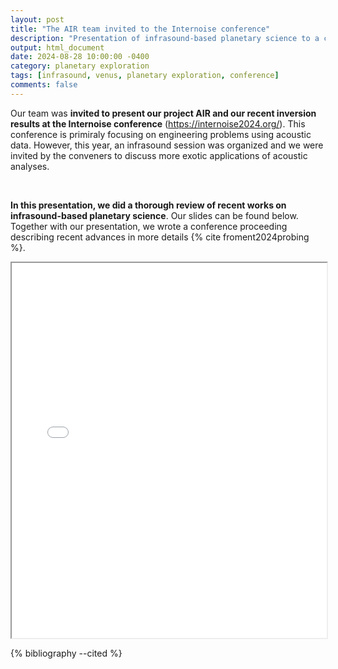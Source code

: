 ```yaml
---
layout: post
title: "The AIR team invited to the Internoise conference"
description: "Presentation of infrasound-based planetary science to a crowd of engineers."
output: html_document
date: 2024-08-28 10:00:00 -0400
category: planetary exploration
tags: [infrasound, venus, planetary exploration, conference]
comments: false
---
```


Our team was **invited to present our project AIR and our recent inversion results at the Internoise conference** (<a href="https://internoise2024.org/" style="text-decoration: underline">https://internoise2024.org/</a>). This conference is primiraly focusing on engineering problems using acoustic data. However, this year, an infrasound session was organized and we were invited by the conveners to discuss more exotic applications of acoustic analyses.

<br>

**In this presentation, we did a thorough review of recent works on infrasound-based planetary science**. Our slides can be found below. Together with our presentation, we wrote a conference proceeding describing recent advances in more details {% cite froment2024probing %}.

<iframe src="/presentations/AIR_ASA_FINAL.pdf" width="100%" height="600px">
    This browser does not support PDFs. Please download the PDF to view it: 
    <a href="/presentations/AIR_ASA_FINAL.pdf">Download PDF</a>.
</iframe>

{% bibliography --cited %}